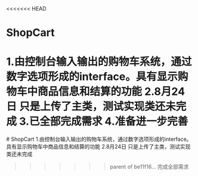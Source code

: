 <<<<<<< HEAD
# ShopCart
1.由控制台输入输出的购物车系统，通过数字选项形成的interface。具有显示购物车中商品信息和结算的功能
2.8月24日 只是上传了主类，测试实现类还未完成
3.已全部完成需求
4.准备进一步完善
=======
﻿# ShopCart
1.由控制台输入输出的购物车系统，通过数字选项形成的interface。具有显示购物车中商品信息和结算的功能
2.8月24日 只是上传了主类，测试实现类还未完成
>>>>>>> parent of be11f16... 完成全部需求
